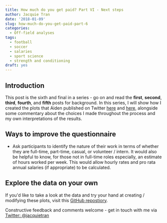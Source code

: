```yaml
---
title: How much do you get paid? Part VI - Next steps
author: Jacquie Tran
date: '2018-01-09'
slug: how-much-do-you-get-paid-part-6
categories:
  - Off-field analyses
tags:
  - football
  - soccer
  - salaries
  - sport science
  - strength and conditioning
draft: yes
---
```


## Introduction
This post is the sixth and final in a series - go on and read the **first**, **second**, **third**, **fourth**, and **fifth** posts for background. In this series, I will show how I created the plots that Aiden published on Twitter [here](www.twitter.com/ajoakley/status/944564698166513665) and [here](https://twitter.com/ajoakley/status/944936008285552642), alongside some commentary about the choices I made throughout the process and my own interpretations of the results.

## Ways to improve the questionnaire

- Ask participants to identify the nature of their work in terms of whether they are full-time, part-time, casual, or volunteer / intern. It would also be helpful to know, for those not in full-time roles especially, an estimate of hours worked per week. This would allow hourly rates and pro rata annual salaries (if appropriate) to be calculated.

## Explore the data on your own
If you'd like to take a look at the data and try your hand at creating / modifying these plots, visit this [GitHub repostiory](www.github.com/jacquietran/soccerSalariesDataPublic).

Constructive feedback and comments welcome - get in touch with me via [Twitter: @jacquietran](www.twitter.com/jacquietran)